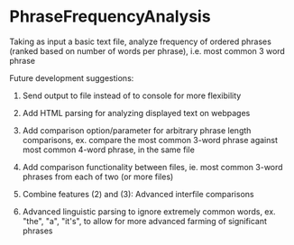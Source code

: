 # PhraseFrequencyAnalysis
Taking as input a basic text file, analyze frequency of ordered phrases (ranked based on number of words per phrase), i.e. most common 3 word phrase

Future development suggestions:

1) Send output to file instead of to console for more flexibility

2) Add HTML parsing for analyzing displayed text on webpages

3) Add comparison option/parameter for arbitrary phrase length comparisons, ex. compare the most common 3-word phrase against most common 4-word phrase, in the same file

4) Add comparison functionality between files, ie. most common 3-word phrases from each of two (or more files)

5) Combine features (2) and (3): Advanced interfile comparisons

6) Advanced linguistic parsing to ignore extremely common words, ex. "the", "a", "it's", to allow for more advanced farming of significant phrases
